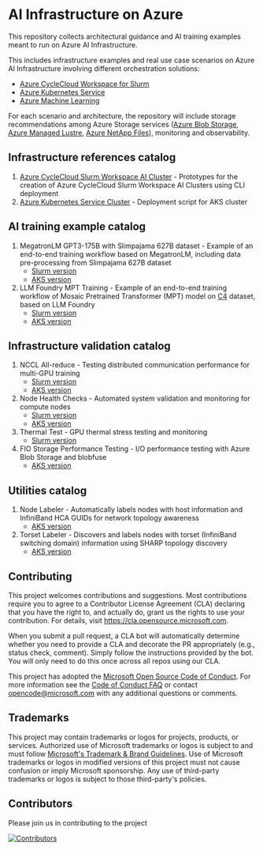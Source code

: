 # AI Infrastructure on Azure

This repository collects architectural guidance and AI training examples meant to run on Azure AI Infrastructure.

This includes infrastructure examples and real use case scenarios on Azure AI Infrastructure involving different orchestration solutions:

- [Azure CycleCloud Workspace for Slurm](https://learn.microsoft.com/en-us/azure/cyclecloud/overview-ccws?view=cyclecloud-8)
- [Azure Kubernetes Service](https://learn.microsoft.com/en-us/azure/aks/what-is-aks)
- [Azure Machine Learning](https://learn.microsoft.com/en-us/azure/machine-learning/?view=azureml-api-2)

For each scenario and architecture, the repository will include storage recommendations among Azure Storage services ([Azure Blob Storage](https://azure.microsoft.com/en-us/products/storage/blobs),
[Azure Managed Lustre](https://learn.microsoft.com/en-us/azure/azure-managed-lustre/amlfs-overview), [Azure NetApp Files](https://learn.microsoft.com/en-us/azure/azure-netapp-files/azure-netapp-files-introduction)), monitoring and observability.

## Infrastructure references catalog

1. [Azure CycleCloud Slurm Workspace AI Cluster](./infrastructure_references/azure_cyclecloud_workspace_for_slurm/README.md) - Prototypes for the creation of Azure CycleCloud Slurm Workspace AI Clusters using CLI deployment
2. [Azure Kubernetes Service Cluster](./infrastructure_references/aks/README.md) - Deployment script for AKS cluster 

## AI training example catalog

1. MegatronLM GPT3-175B with Slimpajama 627B dataset - Example of an end-to-end training workflow based on MegatronLM, including data pre-processing from Slimpajama 627B dataset
   - [Slurm version](./examples/megatron-lm/GPT3-175B/slurm/README.md)
   - [AKS version](./examples/megatron-lm/GPT3-175B/aks/README.md)
2. LLM Foundry MPT Training - Example of an end-to-end training workflow of Mosaic Pretrained Transformer (MPT) model on [C4](https://huggingface.co/datasets/allenai/c4) dataset, based on LLM Foundry
   - [Slurm version](./examples/llm-foundry/slurm/README.md)
   - [AKS version](./examples/llm-foundry/aks/README.md)

## Infrastructure validation catalog

1. NCCL All-reduce - Testing distributed communication performance for multi-GPU training
   - [Slurm version](./infrastructure_validations/slurm/NCCL/README.md)
   - [AKS version](./infrastructure_validations/aks/NCCL/README.md)
2. Node Health Checks - Automated system validation and monitoring for compute nodes
   - [Slurm version](./infrastructure_validations/slurm/NHC/README.md)
   - [AKS version](./infrastructure_validations/aks/NHC/README.md)
3. Thermal Test - GPU thermal stress testing and monitoring
   - [Slurm version](./infrastructure_validations/slurm/thermal_test/README.md)
4. FIO Storage Performance Testing - I/O performance testing with Azure Blob Storage and blobfuse
   - [AKS version](./infrastructure_validations/aks/blobfuse/README.md)

## Utilities catalog

1. Node Labeler - Automatically labels nodes with host information and InfiniBand HCA GUIDs for network topology awareness
   - [AKS version](./utilities/aks/node_labeler/helm/README.md)
2. Torset Labeler - Discovers and labels nodes with torset (InfiniBand switching domain) information using SHARP topology discovery
   - [AKS version](./utilities/aks/torset_labeler/helm/README.md)

## Contributing

This project welcomes contributions and suggestions. Most contributions require you to agree to a
Contributor License Agreement (CLA) declaring that you have the right to, and actually do, grant us
the rights to use your contribution. For details, visit <https://cla.opensource.microsoft.com>.

When you submit a pull request, a CLA bot will automatically determine whether you need to provide
a CLA and decorate the PR appropriately (e.g., status check, comment). Simply follow the instructions
provided by the bot. You will only need to do this once across all repos using our CLA.

This project has adopted the [Microsoft Open Source Code of Conduct](https://opensource.microsoft.com/codeofconduct/).
For more information see the [Code of Conduct FAQ](https://opensource.microsoft.com/codeofconduct/faq/) or
contact [opencode@microsoft.com](mailto:opencode@microsoft.com) with any additional questions or comments.

## Trademarks

This project may contain trademarks or logos for projects, products, or services. Authorized use of Microsoft
trademarks or logos is subject to and must follow
[Microsoft's Trademark & Brand Guidelines](https://www.microsoft.com/en-us/legal/intellectualproperty/trademarks/usage/general).
Use of Microsoft trademarks or logos in modified versions of this project must not cause confusion or imply Microsoft sponsorship.
Any use of third-party trademarks or logos is subject to those third-party's policies.

## Contributors

Please join us in contributing to the project

[![Contributors](https://contrib.rocks/image?repo=Azure/ai-on-azure)](https://github.com/Azure/ai-infrastructure-on-azure/graphs/contributors)
